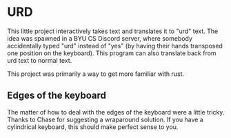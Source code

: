 # URD
This little project interactively takes text and translates it to "urd" text. The idea was spawned in a BYU CS Discord server, where somebody accidentally typed "urd" instead of "yes" (by having their hands transposed one position on the keyboard). This program can also translate back from urd text to normal text.

This project was primarily a way to get more familiar with rust.

## Edges of the keyboard
The matter of how to deal with the edges of the keyboard were a little tricky. Thanks to Chase for suggesting a wraparound solution. If you have a cylindrical keyboard, this should make perfect sense to you.